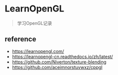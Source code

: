 # LearnOpenGL
> 学习OpenGL记录

## reference

+ https://learnopengl.com/
+ https://learnopengl-cn.readthedocs.io/zh/latest/
+ https://github.com/Niverton/texture-blending
+ https://github.com/aceimnorstuvwxz/cppgl
